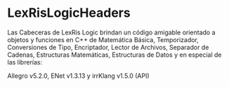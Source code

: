 ﻿# LexRisLogicHeaders

Las Cabeceras de LexRis Logic brindan un código amigable orientado a objetos y funciones en C++ de Matemática Básica, Temporizador, Conversiones de Tipo, Encriptador, Lector de Archivos, Separador de Cadenas, Estructuras Matemáticas, Estructuras de Datos y en especial de las librerías:

Allegro v5.2.0, ENet v1.3.13 y irrKlang v1.5.0 (API)